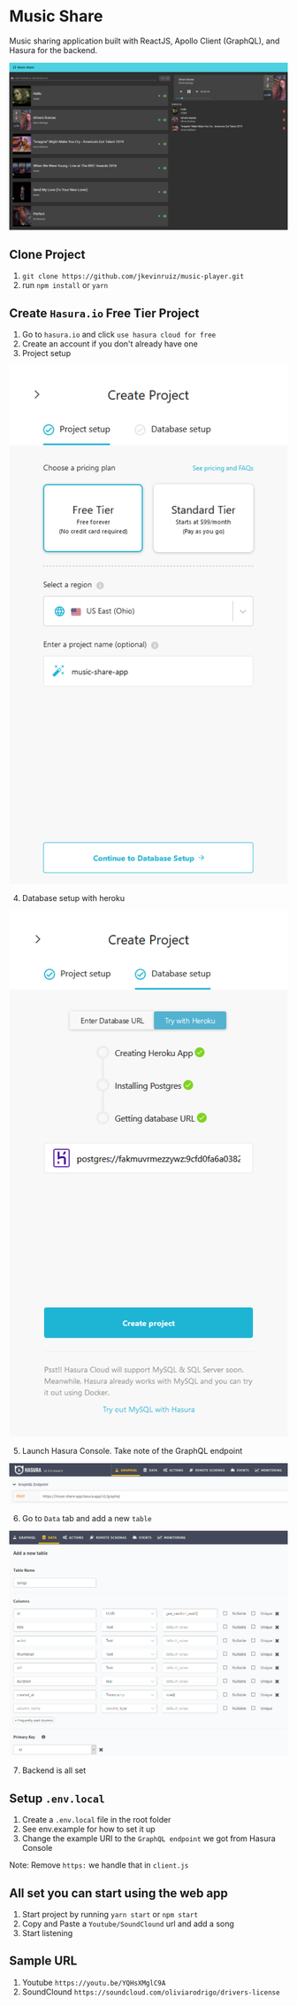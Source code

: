 # Music Share

Music sharing application built with ReactJS, Apollo Client (GraphQL), and Hasura for the backend.

![](https://github.com/jkevinruiz/music-player/blob/main/assets/music-player.png)

## Clone Project

1. `git clone https://github.com/jkevinruiz/music-player.git`
2. run `npm install` or `yarn`

## Create `Hasura.io` Free Tier Project

1. Go to `hasura.io` and click `use hasura cloud for free`
2. Create an account if you don't already have one
3. Project setup

![](https://github.com/jkevinruiz/music-player/blob/main/assets/1-project-setup.png)

4. Database setup with heroku

![](https://github.com/jkevinruiz/music-player/blob/main/assets/2-database-setup.png)

5. Launch Hasura Console. Take note of the GraphQL endpoint

![](https://github.com/jkevinruiz/music-player/blob/main/assets/3-hasura-console.png)

6. Go to `Data` tab and add a new `table`

![](https://github.com/jkevinruiz/music-player/blob/main/assets/4-add-new-table.png)

7. Backend is all set

## Setup `.env.local`

1. Create a `.env.local` file in the root folder
2. See env.example for how to set it up
3. Change the example URI to the `GraphQL endpoint` we got from Hasura Console

Note: Remove `https:` we handle that in `client.js`

## All set you can start using the web app

1. Start project by running `yarn start` or `npm start`
2. Copy and Paste a `Youtube/SoundClound` url and add a song
3. Start listening

## Sample URL

1. Youtube `https://youtu.be/YQHsXMglC9A`
2. SoundClound `https://soundcloud.com/oliviarodrigo/drivers-license`
